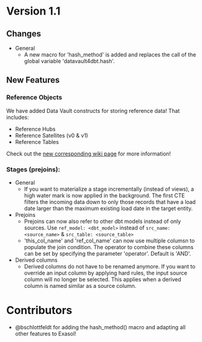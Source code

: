 # Version 1.1 

## Changes

- General
  - A new macro for 'hash_method' is added and replaces the call of the global variable 'datavault4dbt.hash'.

## New Features

### Reference Objects

We have added Data Vault constructs for storing reference data! That includes:

- Reference Hubs
- Reference Satellites (v0 & v1)
- Reference Tables

Check out the [new corresponding wiki page](https://github.com/ScalefreeCOM/datavault4dbt/wiki/Reference-Data) for more information!

### Stages (prejoins):

- General
  - If you want to materialize a stage incrementally (instead of views), a high water mark is now applied in the background. The first CTE filters the incoming data down to only those records that have a load date larger than the maximum existing load date in the target entity.
- Prejoins
   - Prejoins can now also refer to other dbt models instead of only sources. Use `ref_model: <dbt_model>` instead of `src_name: <source_name>` & `src_table: <source_table>`
   - 'this_col_name' and 'ref_col_name' can now use multiple columsn to populate the join condition. The operator to combine these columns can be set by specifying the parameter 'operator'. Default is 'AND'.
- Derived columns
   - Derived columns do not have to be renamed anymore. If you want to override an input column by applying hard rules, the input source column will no longer be selected. This applies when a derived column is named similar as a source column. 

# Contributors
- @bschlottfeldt for adding the hash_method() macro and adapting all other features to Exasol!